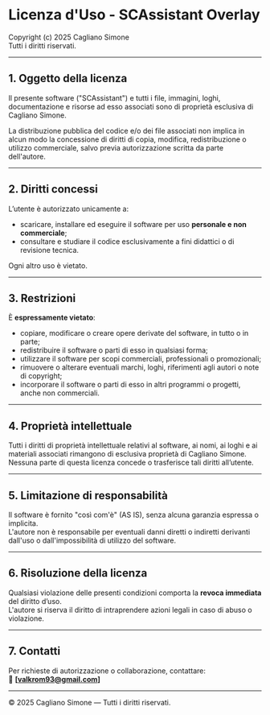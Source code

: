 # Licenza d'Uso - SCAssistant Overlay

Copyright (c) 2025 Cagliano Simone  
Tutti i diritti riservati.

---

## 1. Oggetto della licenza
Il presente software ("SCAssistant") e tutti i file, immagini, loghi,
documentazione e risorse ad esso associati sono di proprietà esclusiva di Cagliano Simone.

La distribuzione pubblica del codice e/o dei file associati non implica in alcun modo la
concessione di diritti di copia, modifica, redistribuzione o utilizzo commerciale, salvo
previa autorizzazione scritta da parte dell'autore.

---

## 2. Diritti concessi
L’utente è autorizzato unicamente a:
- scaricare, installare ed eseguire il software per uso **personale e non commerciale**;
- consultare e studiare il codice esclusivamente a fini didattici o di revisione tecnica.

Ogni altro uso è vietato.

---

## 3. Restrizioni
È **espressamente vietato**:
- copiare, modificare o creare opere derivate del software, in tutto o in parte;
- redistribuire il software o parti di esso in qualsiasi forma;
- utilizzare il software per scopi commerciali, professionali o promozionali;
- rimuovere o alterare eventuali marchi, loghi, riferimenti agli autori o note di copyright;
- incorporare il software o parti di esso in altri programmi o progetti, anche non commerciali.

---

## 4. Proprietà intellettuale
Tutti i diritti di proprietà intellettuale relativi al software, ai nomi, ai loghi e ai
materiali associati rimangono di esclusiva proprietà di Cagliano Simone.  
Nessuna parte di questa licenza concede o trasferisce tali diritti all’utente.

---

## 5. Limitazione di responsabilità
Il software è fornito "così com'è" (AS IS), senza alcuna garanzia espressa o implicita.  
L'autore non è responsabile per eventuali danni diretti o indiretti derivanti dall'uso
o dall'impossibilità di utilizzo del software.

---

## 6. Risoluzione della licenza
Qualsiasi violazione delle presenti condizioni comporta la **revoca immediata** del diritto d’uso.  
L'autore si riserva il diritto di intraprendere azioni legali in caso di abuso o violazione.

---

## 7. Contatti
Per richieste di autorizzazione o collaborazione, contattare:  
📧 **[valkrom93@gmail.com]**

---

© 2025 Cagliano Simone — Tutti i diritti riservati.



